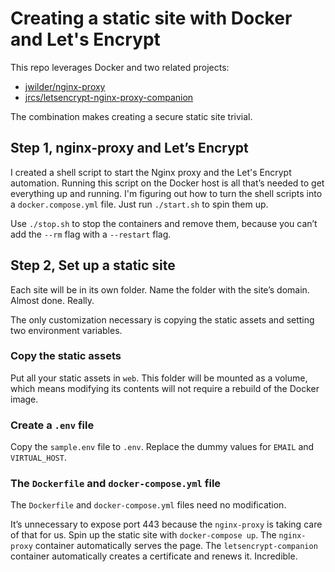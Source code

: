 # Creating a static site with Docker and Let's Encrypt
This repo leverages Docker and two related projects:

  - [jwilder/nginx-proxy](https://github.com/jwilder/nginx-proxy)
  - [jrcs/letsencrypt-nginx-proxy-companion](https://github.com/jrcs/letsencrypt-nginx-proxy-companion)

The combination makes creating a secure static site trivial.

## Step 1, nginx-proxy and Let’s Encrypt
I created a shell script to start the Nginx proxy and the Let's Encrypt automation. Running this script on the Docker host is all that’s needed to get everything up and running. I'm figuring out how to turn the shell scripts into a `docker.compose.yml` file. Just run `./start.sh` to spin them up.

Use `./stop.sh` to stop the containers and remove them, because you can’t add the `--rm` flag with a `--restart` flag.

## Step 2, Set up a static site
Each site will be in its own folder. Name the folder with the site’s domain. Almost done. Really.

The only customization necessary is copying the static assets and setting two environment variables.

### Copy the static assets
Put all your static assets in `web`. This folder will be mounted as a volume, which means modifying its contents will not require a rebuild of the Docker image.

### Create a `.env` file
Copy the `sample.env` file to `.env`. Replace the dummy values for `EMAIL` and `VIRTUAL_HOST`.

### The `Dockerfile` and `docker-compose.yml` file
The `Dockerfile` and `docker-compose.yml` files need no modification.

It’s unnecessary to expose port 443 because the `nginx-proxy` is taking care of that for us. Spin up the static site with `docker-compose up`. The `nginx-proxy` container automatically serves the page. The `letsencrypt-companion` container automatically creates a certificate and renews it. Incredible.
